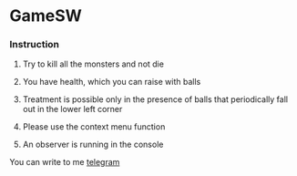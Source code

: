 # GameSW
### Instruction

1. Try to kill all the monsters and not die

2. You have health, which you can raise with balls

3. Treatment is possible only in the presence of balls that periodically fall out in the lower left corner

4. Please use the context menu function

5. An observer is running in the console

You can write to me [telegram](https://t.me/tromp86)
